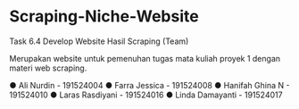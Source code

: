 # Scraping-Niche-Website

Task 6.4 Develop Website Hasil Scraping (Team)


Merupakan website untuk pemenuhan tugas mata kuliah proyek 1 dengan materi web scraping.

●	Ali Nurdin		    - 191524004
●	Farra Jessica		  - 191524008
●	Hanifah Ghina N		- 191524010
●	Laras Rasdiyani		- 191524016
●	Linda Damayanti		- 191524017

